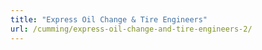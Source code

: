 ```yaml
---
title: "Express Oil Change & Tire Engineers"
url: /cumming/express-oil-change-and-tire-engineers-2/
---
```

